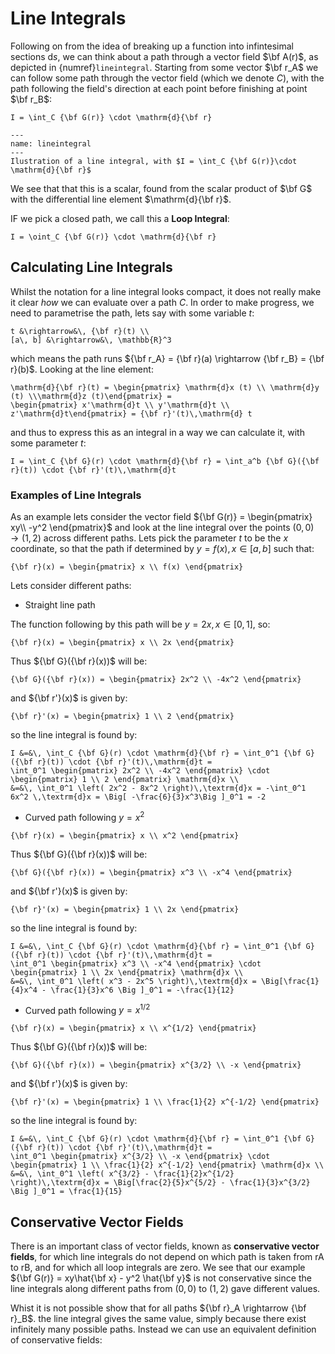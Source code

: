 # Line Integrals

Following on from the idea of breaking up a function into infintesimal sections $\mathrm{d} s$, we can think about a path through a vector field $\bf A(r)$, as depicted 
in {numref}`lineintegral`.  Starting from some vector $\bf r_A$ we can follow some path through the vector field (which we denote $C$), with the path following the 
field's direction at each point before finishing at point $\bf r_B$:

```{math}
I = \int_C {\bf G(r)} \cdot \mathrm{d}{\bf r}
```

```{figure} ../figures/lineintegral.png
---
name: lineintegral
---
Ilustration of a line integral, with $I = \int_C {\bf G(r)}\cdot \mathrm{d}{\bf r}$
```

We see that that this is a scalar, found from the scalar product of $\bf G$ with the differential line element $\mathrm{d}{\bf r}$.  

IF we pick a closed path, we call this a <b>Loop Integral</b>:

```{math}
I = \oint_C {\bf G(r)} \cdot \mathrm{d}{\bf r}
```

## Calculating Line Integrals

Whilst the notation for a line integral looks compact, it does not really make it clear <em>how</em> we can evaluate over a path $C$.  In order to make progress, 
we need to parametrise the path, lets say with some variable $t$:

```{math}
t &\rightarrow&\, {\bf r}(t) \\
[a\, b] &\rightarrow&\, \mathbb{R}^3
```

which means the path runs ${\bf r_A} = {\bf r}(a) \rightarrow {\bf r_B} = {\bf r}(b)$.  Looking at the line element:

```{math}
\mathrm{d}{\bf r}(t) = \begin{pmatrix} \mathrm{d}x (t) \\ \mathrm{d}y (t) \\\mathrm{d}z (t)\end{pmatrix} = 
\begin{pmatrix} x'\mathrm{d}t \\ y'\mathrm{d}t \\ z'\mathrm{d}t\end{pmatrix} = {\bf r}'(t)\,\mathrm{d} t
```

and thus to express this as an integral in a way we can calculate it, with some parameter $t$:

```{math}
I = \int_C {\bf G}(r) \cdot \mathrm{d}{\bf r} = \int_a^b {\bf G}({\bf r}(t)) \cdot {\bf r}'(t)\,\mathrm{d}t

```

### Examples of Line Integrals
As an example lets consider the vector field ${\bf G(r)} = \begin{pmatrix} xy\\ -y^2 \end{pmatrix}$ and look at the line integral over the points 
$(0,\, 0) \rightarrow (1,2)$ across different paths.  Lets pick the parameter $t$ to be the $x$ coordinate, so that the path if determined by 
$y = f(x), \, x \in [a,\, b]$ such that:

```{math}
{\bf r}(x) = \begin{pmatrix} x \\ f(x) \end{pmatrix}
```

Lets consider different paths:

- Straight line path 

The function following by this path will be $y = 2x,\, x \in [0, 1]$, so:

```{math}
{\bf r}(x) = \begin{pmatrix} x \\ 2x \end{pmatrix}
```

Thus ${\bf G}({\bf r}(x))$ will be:

```{math}
{\bf G}({\bf r}(x)) = \begin{pmatrix} 2x^2 \\ -4x^2 \end{pmatrix}
```

and ${\bf r'}(x)$ is given by:

```{math}
{\bf r}'(x) = \begin{pmatrix} 1 \\ 2 \end{pmatrix}
```

so the line integral is found by:

```{math}
I &=&\, \int_C {\bf G}(r) \cdot \mathrm{d}{\bf r} = \int_0^1 {\bf G}({\bf r}(t)) \cdot {\bf r}'(t)\,\mathrm{d}t = 
\int_0^1 \begin{pmatrix} 2x^2 \\ -4x^2 \end{pmatrix} \cdot \begin{pmatrix} 1 \\ 2 \end{pmatrix} \mathrm{d}x \\
&=&\, \int_0^1 \left( 2x^2 - 8x^2 \right)\,\textrm{d}x = -\int_0^1 6x^2 \,\textrm{d}x = \Big[ -\frac{6}{3}x^3\Big ]_0^1 = -2
```

- Curved path following $y = x^2$


```{math}
{\bf r}(x) = \begin{pmatrix} x \\ x^2 \end{pmatrix}
```

Thus ${\bf G}({\bf r}(x))$ will be:

```{math}
{\bf G}({\bf r}(x)) = \begin{pmatrix} x^3 \\ -x^4 \end{pmatrix}
```

and ${\bf r'}(x)$ is given by:

```{math}
{\bf r}'(x) = \begin{pmatrix} 1 \\ 2x \end{pmatrix}
```

so the line integral is found by:

```{math}
I &=&\, \int_C {\bf G}(r) \cdot \mathrm{d}{\bf r} = \int_0^1 {\bf G}({\bf r}(t)) \cdot {\bf r}'(t)\,\mathrm{d}t = 
\int_0^1 \begin{pmatrix} x^3 \\ -x^4 \end{pmatrix} \cdot \begin{pmatrix} 1 \\ 2x \end{pmatrix} \mathrm{d}x \\
&=&\, \int_0^1 \left( x^3 - 2x^5 \right)\,\textrm{d}x = \Big[\frac{1}{4}x^4 - \frac{1}{3}x^6 \Big ]_0^1 = -\frac{1}{12}
```

- Curved path following $y = x^{1/2}$


```{math}
{\bf r}(x) = \begin{pmatrix} x \\ x^{1/2} \end{pmatrix}
```

Thus ${\bf G}({\bf r}(x))$ will be:

```{math}
{\bf G}({\bf r}(x)) = \begin{pmatrix} x^{3/2} \\ -x \end{pmatrix}
```

and ${\bf r'}(x)$ is given by:

```{math}
{\bf r}'(x) = \begin{pmatrix} 1 \\ \frac{1}{2} x^{-1/2} \end{pmatrix}
```

so the line integral is found by:

```{math}
I &=&\, \int_C {\bf G}(r) \cdot \mathrm{d}{\bf r} = \int_0^1 {\bf G}({\bf r}(t)) \cdot {\bf r}'(t)\,\mathrm{d}t = 
\int_0^1 \begin{pmatrix} x^{3/2} \\ -x \end{pmatrix} \cdot \begin{pmatrix} 1 \\ \frac{1}{2} x^{-1/2} \end{pmatrix} \mathrm{d}x \\
&=&\, \int_0^1 \left( x^{3/2} - \frac{1}{2}x^{1/2} \right)\,\textrm{d}x = \Big[\frac{2}{5}x^{5/2} - \frac{1}{3}x^{3/2} \Big ]_0^1 = \frac{1}{15}
```

## Conservative Vector Fields

There is an important class of vector fields, known as <b>conservative vector fields</b>, for which line integrals do not depend on 
which path is taken from rA to rB, and for which all loop integrals are zero.  We see that our example 
${\bf G(r)} = xy\hat{\bf x} - y^2 \hat{\bf y}$ is not conservative since the line integrals along different paths from $(0,\, 0)$ to $(1,\,2)$ 
gave different values.  

Whist it is not possible show that for all paths ${\bf r}_A \rightarrow {\bf r}_B$. the line integral gives the same value, simply because there exist
infinitely many possible paths. Instead we can use an equivalent definition of conservative fields:

```{math}

```